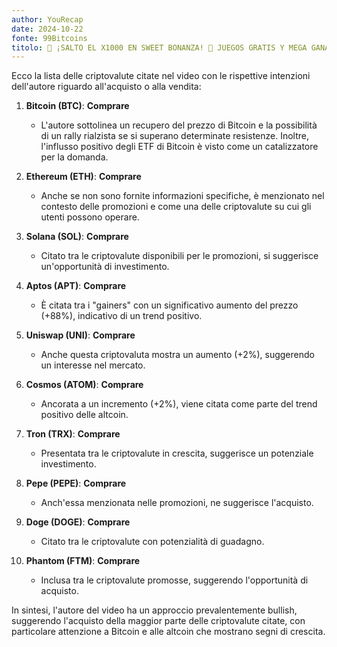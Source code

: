 ```yaml
---
author: YouRecap
date: 2024-10-22
fonte: 99Bitcoins
titolo: 🍬 ¡SALTO EL X1000 EN SWEET BONANZA! 🎉 JUEGOS GRATIS Y MEGA GANANCIAS 💥
---
```


Ecco la lista delle criptovalute citate nel video con le rispettive intenzioni dell'autore riguardo all'acquisto o alla vendita:

1. **Bitcoin (BTC)**: **Comprare**
   - L'autore sottolinea un recupero del prezzo di Bitcoin e la possibilità di un rally rialzista se si superano determinate resistenze. Inoltre, l'influsso positivo degli ETF di Bitcoin è visto come un catalizzatore per la domanda.

2. **Ethereum (ETH)**: **Comprare**
   - Anche se non sono fornite informazioni specifiche, è menzionato nel contesto delle promozioni e come una delle criptovalute su cui gli utenti possono operare.

3. **Solana (SOL)**: **Comprare**
   - Citato tra le criptovalute disponibili per le promozioni, si suggerisce un'opportunità di investimento.

4. **Aptos (APT)**: **Comprare**
   - È citata tra i "gainers" con un significativo aumento del prezzo (+88%), indicativo di un trend positivo.

5. **Uniswap (UNI)**: **Comprare**
   - Anche questa criptovaluta mostra un aumento (+2%), suggerendo un interesse nel mercato.

6. **Cosmos (ATOM)**: **Comprare**
   - Ancorata a un incremento (+2%), viene citata come parte del trend positivo delle altcoin.

7. **Tron (TRX)**: **Comprare**
   - Presentata tra le criptovalute in crescita, suggerisce un potenziale investimento.

8. **Pepe (PEPE)**: **Comprare**
   - Anch'essa menzionata nelle promozioni, ne suggerisce l'acquisto.

9. **Doge (DOGE)**: **Comprare**
   - Citato tra le criptovalute con potenzialità di guadagno.

10. **Phantom (FTM)**: **Comprare**
    - Inclusa tra le criptovalute promosse, suggerendo l'opportunità di acquisto.

In sintesi, l'autore del video ha un approccio prevalentemente bullish, suggerendo l'acquisto della maggior parte delle criptovalute citate, con particolare attenzione a Bitcoin e alle altcoin che mostrano segni di crescita.

